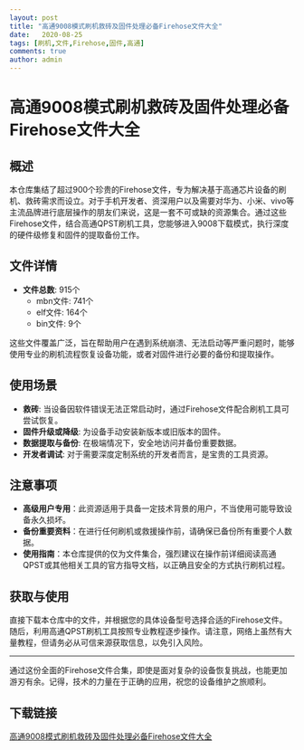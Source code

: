```yaml
---
layout: post
title: "高通9008模式刷机救砖及固件处理必备Firehose文件大全"
date:   2020-08-25
tags: [刷机,文件,Firehose,固件,高通]
comments: true
author: admin
---
```

# 高通9008模式刷机救砖及固件处理必备Firehose文件大全

## 概述

本仓库集结了超过900个珍贵的Firehose文件，专为解决基于高通芯片设备的刷机、救砖需求而设立。对于手机开发者、资深用户以及需要对华为、小米、vivo等主流品牌进行底层操作的朋友们来说，这是一套不可或缺的资源集合。通过这些Firehose文件，结合高通QPST刷机工具，您能够进入9008下载模式，执行深度的硬件级修复和固件的提取备份工作。

## 文件详情

- **文件总数**: 915个
    - mbn文件: 741个
    - elf文件: 164个
    - bin文件: 9个

这些文件覆盖广泛，旨在帮助用户在遇到系统崩溃、无法启动等严重问题时，能够使用专业的刷机流程恢复设备功能，或者对固件进行必要的备份和提取操作。

## 使用场景

- **救砖**: 当设备因软件错误无法正常启动时，通过Firehose文件配合刷机工具可尝试恢复。
- **固件升级或降级**: 为设备手动安装新版本或旧版本的固件。
- **数据提取与备份**: 在极端情况下，安全地访问并备份重要数据。
- **开发者调试**: 对于需要深度定制系统的开发者而言，是宝贵的工具资源。

## 注意事项

- **高级用户专用**：此资源适用于具备一定技术背景的用户，不当使用可能导致设备永久损坏。
- **备份重要资料**：在进行任何刷机或救援操作前，请确保已备份所有重要个人数据。
- **使用指南**：本仓库提供的仅为文件集合，强烈建议在操作前详细阅读高通QPST或其他相关工具的官方指导文档，以正确且安全的方式执行刷机过程。

## 获取与使用

直接下载本仓库中的文件，并根据您的具体设备型号选择合适的Firehose文件。随后，利用高通QPST刷机工具按照专业教程逐步操作。请注意，网络上虽然有大量教程，但请务必从可信来源获取信息，以免引入风险。

---

通过这份全面的Firehose文件合集，即使是面对复杂的设备恢复挑战，也能更加游刃有余。记得，技术的力量在于正确的应用，祝您的设备维护之旅顺利。

## 下载链接

[高通9008模式刷机救砖及固件处理必备Firehose文件大全](https://pan.quark.cn/s/3747e534f5d3)